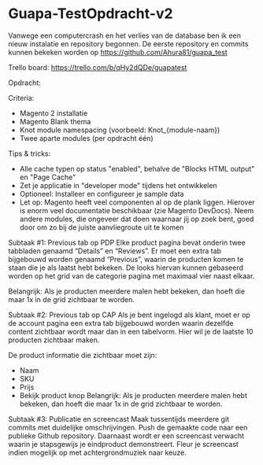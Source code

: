 # Guapa-TestOpdracht-v2

Vanwege een computercrash en het verlies van de database ben ik een nieuw instalatie en repository begonnen. De eerste repository en commits kunnen bekeken worden op https://github.com/Ahura81/guapa_test

Trello board: https://trello.com/b/qHy2dQDe/guapatest


Opdracht:

Criteria:

- Magento 2 installatie
- Magento Blank thema
- Knot module namespacing (voorbeeld: Knot_{module-naam})
- Twee aparte modules (per opdracht één)

Tips & tricks:

- Alle cache typen op status "enabled", behalve de "Blocks HTML output" en "Page Cache"
- Zet je applicatie in "developer mode" tijdens het ontwikkelen
- Optioneel: Installeer en configureer je sample data
- Let op: Magento heeft veel componenten al op de plank liggen. Hierover is enorm veel documentatie beschikbaar (zie Magento   DevDocs). Neem andere modules, die ongeveer dat doen waarnaar jij op zoek bent, goed door om zo bij de juiste aanvliegroute   uit te komen

Subtaak #1: 
Previous tab op PDP Elke product pagina bevat onderin twee tabbladen genaamd “Details” en “Reviews”. Er moet een extra tab  bijgebouwd worden genaamd “Previous”, waarin de producten komen te staan die je als laatst hebt bekeken. De looks hiervan kunnen gebaseerd worden op het grid van de categorie pagina met maximaal vier naast elkaar.

Belangrijk: Als je producten meerdere malen hebt bekeken, dan hoeft die maar 1x in de grid zichtbaar te worden.

Subtaak #2: 
Previous tab op CAP Als je bent ingelogd als klant, moet er op de account pagina een extra tab bijgebouwd worden waarin dezelfde content zichtbaar wordt maar dan in een tabelvorm. Hier wil je de laatste 10 producten zichtbaar maken.

De product informatie die zichtbaar moet zijn:

- Naam 
- SKU
- Prijs
- Bekijk product knop Belangrijk: Als je producten meerdere malen hebt bekeken, dan hoeft die maar 1x in de grid zichtbaar te worden.

Subtaak #3: 
Publicatie en screencast Maak tussentijds meerdere git commits met duidelijke omschrijvingen. Push de gemaakte code naar een publieke Github repository. Daarnaast wordt er een screencast verwacht waarin je stapsgewijs je eindproduct demonstreert. Fleur je screencast indien mogelijk op met achtergrondmuziek naar keuze.
